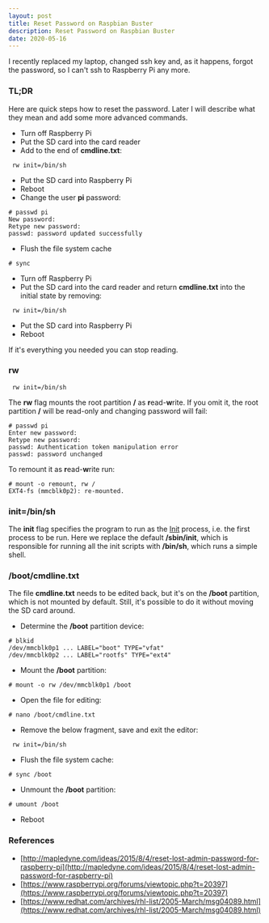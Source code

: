 ```yaml
---
layout: post
title: Reset Password on Raspbian Buster
description: Reset Password on Raspbian Buster
date: 2020-05-16
---
```

I recently replaced my laptop, changed ssh key and, as it happens, forgot the password, so I can't ssh to Raspberry Pi any more.

### TL;DR

Here are quick steps how to reset the password. Later I will describe what they mean and add some more advanced commands.

* Turn off Raspberry Pi
* Put the SD card into the card reader
* Add to the end of **cmdline.txt**:

```
 rw init=/bin/sh
```

* Put the SD card into Raspberry Pi
* Reboot
* Change the user **pi** password:

```
# passwd pi
New password:
Retype new password:
passwd: password updated successfully
```

* Flush the file system cache

```
# sync
```

* Turn off Raspberry Pi
* Put the SD card into the card reader and return **cmdline.txt** into the initial state by removing:

```
 rw init=/bin/sh
```

* Put the SD card into Raspberry Pi
* Reboot

If it's everything you needed you can stop reading.

### rw

```
 rw init=/bin/sh
```

The **rw** flag mounts the root partition **/** as **r**ead-**w**rite. If you omit it,
the root partition **/** will be read-only and changing password will fail:

```
# passwd pi
Enter new password:
Retype new password:
passwd: Authentication token manipulation error
passwd: password unchanged
```

To remount it as **r**ead-**w**rite run:

```
# mount -o remount, rw /
EXT4-fs (mmcblk0p2): re-mounted.
```

### init=/bin/sh

The **init** flag specifies the program to run as the [Init](https://en.wikipedia.org/wiki/Init) process, i.e. the first process to be run. Here we replace the default **/sbin/init**, which is responsible for running all the init scripts with **/bin/sh**, which runs a simple shell.

### /boot/cmdline.txt

The file **cmdline.txt** needs to be edited back, but it's on the **/boot** partition, which is not mounted by default. Still, it's possible to do it without moving the SD card around.

* Determine the **/boot** partition device:

```
# blkid
/dev/mmcblk0p1 ... LABEL="boot" TYPE="vfat"
/dev/mmcblk0p2 ... LABEL="rootfs" TYPE="ext4"
```

* Mount the **/boot** partition:

```
# mount -o rw /dev/mmcblk0p1 /boot
```

* Open the file for editing:

```
# nano /boot/cmdline.txt
```

* Remove the below fragment, save and exit the editor:

```
 rw init=/bin/sh
```

* Flush the file system cache:

```
# sync /boot
```

* Unmount the **/boot** partition:

```
# umount /boot
```

* Reboot

### References

* [http://mapledyne.com/ideas/2015/8/4/reset-lost-admin-password-for-raspberry-pi](http://mapledyne.com/ideas/2015/8/4/reset-lost-admin-password-for-raspberry-pi)
* [https://www.raspberrypi.org/forums/viewtopic.php?t=20397](https://www.raspberrypi.org/forums/viewtopic.php?t=20397)
* [https://www.redhat.com/archives/rhl-list/2005-March/msg04089.html](https://www.redhat.com/archives/rhl-list/2005-March/msg04089.html)
